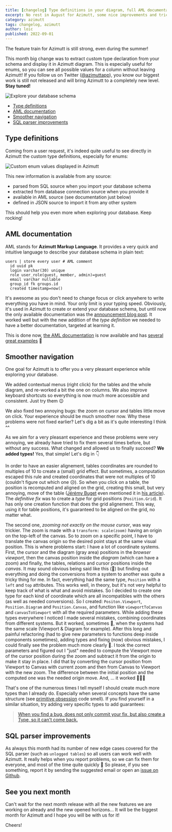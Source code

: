 ```yaml
---
title: [changelog] Type definitions in your diagram, full AML documentation...
excerpt: No rest in August for Azimutt, some nice improvements and tricky bugs finally tackled and released. And also huge preparation work for big launches in September, stay tuned!
category: azimutt
tags: changelog, azimutt
author: loic
published: 2022-09-01
---
```


The feature train for Azimutt is still strong, even during the summer!

This month big change was to extract custom type declaration from your schema and display it in Azimutt diagram. This is especially useful for enums, so you can see all possible values for a column without leaving Azimutt!
If you follow us on Twitter ([@azimuttapp]({{azimutt_twitter}})), you know our biggest work is still not released and will bring Azimutt to a completely new level. **Stay tuned!**

![Explore your database schema]({{base_link}}/database-exploration.jpg)

- [Type definitions](#type-definitions)
- [AML documentation](#aml-documentation)
- [Smoother navigation](#smoother-navigation)
- [SQL parser improvements](#sql-parser-improvements)

## Type definitions

Coming from a user request, it's indeed quite useful to see directly in Azimutt the custom type definitions, especially for enums:

![Custom enum values displayed in Azimutt]({{base_link}}/custom-enum.png)

This new information is available from any source:

- parsed from SQL source when you import your database schema
- extracted from database connection source when you provide it
- available in AML source (see documentation just below)
- defined in JSON source to import it from any other system

This should help you even more when exploring your database. Keep rocking!

## AML documentation

AML stands for **Azimutt Markup Language**. It provides a very quick and intuitive language to describe your database schema in plain text:

```aml
users | store every user # AML comment
  id uuid pk
  login varchar(30) unique
  role user_role(guest, member, admin)=guest
  email varchar nullable
  group_id fk groups.id
  created timestamp=now()
```

It's awesome as you don't need to change focus or click anywhere to write everything you have in mind. Your only limit is your typing speed. Obviously, it's used in Azimutt to create or extend your database schema, but until now the only available documentation was the [announcement blog post](./aml-a-language-to-define-your-database-schema). It worked well but with the new addition of the *type definition* we needed to have a better documentation, targeted at learning it.

This is done now, [the AML documentation](https://github.com/azimuttapp/azimutt/blob/main/docs/aml/README.md) is now available and has [several great examples](https://github.com/azimuttapp/azimutt/blob/main/docs/aml/README.md#-full-example) 📖


## Smoother navigation

One goal for Azimutt is to offer you a very pleasant experience while exploring your database.

We added contextual menus (right click) for the tables and the whole diagram, and re-worked a bit the one on columns. We also improve keyboard shortcuts so everything is now much more accessible and consistent.
Just try them 😉

We also fixed two annoying bugs: the zoom on cursor and tables little move on click. Your experience should be much smoother now. Why these problems were not fixed earlier? Let's dig a bit as it's quite interesting I think ^^

As we aim for a very pleasant experience and these problems were very annoying, we already have tried to fix them several times before, but without any success. What changed and allowed us to finally succeed? **We added types!** Yes, that simple! Let's dig in 👇️

In order to have an easier alignement, tables coordinates are rounded to multiples of 10 to create a (small) grid effect. But sometimes, a computation escaped this rule and created coordinates that were not multiples of 10 (couldn't figure out which one 😥). So when you click on a table, the position is recomputed and aligned on the grid, creating this small, but very annoying, move of the table ([Jérémy Buget](https://twitter.com/jbuget) even mentioned it in [his article](https://jbuget.fr/posts/outils-sql-en-ligne/#visualiser-une-base-de-donn%c3%a9es)).
The *definitive fix* was to create a *type* for grid positions (`Position.Grid`). It has only one creation function that does the grid alignement. This way, using it for table positions, it's guaranteed to be aligned on the grid, no matter what.

The second one, *zooming not exactly on the mouse cursor*, was way trickier. The zoom is made with a `transform: scale(zoom)` having an origin on the top-left of the canvas. So to zoom on a specific point, I have to translate the canvas origin so the desired point stays at the same visual position.
This is where problems start: I have a lot of coordinate systems. First, the cursor and the diagram (gray area) positions in the *browser viewport*, then the canvas position inside the *diagram* (which can have a zoom) and finally, the tables, relations and cursor positions inside the *canvas*. It may sound obvious being said like this (🤞) but finding out everything and doing the conversions from a system to another was quite a tricky thing for me.
In fact, everything had the same type, `Position` with a `left` and `top` attributes. This works well, in theory, but it's not very helpful to keep track of what is what and avoid mistakes. So I decided to create one type for each kind of coordinate which are all incompatibles with the others (as well as needed conversions). So I created: `Positon.Viewport`, `Position.Diagram` and `Position.Canvas`, and function like `viewportToCanvas` and `canvasToViewport` with all the required parameters. 
While adding these types everywhere I noticed I made several mistakes, combining coordinates from different systems. But it worked, sometimes 🤔, when the systems had the same scale (Viewport & Diagram for example). After this long and painful refactoring (had to give new parameters to functions deep inside components sometimes), adding types and fixing (now) obvious mistakes, I could finally see the problem much more clearly 🧐.
I took the correct parameters and figured out I "just" needed to compute the Viewport move of the cursor position during the zoom and subtract it from the origin to make it stay in place. I did that by converting the cursor position from Viewport to Canvas with current zoom and then from Canvas to Viewport with the new zoom. The difference between the initial position and the computed one was the needed origin move. And, ... it worked 🎉🎉🎉

That's one of the numerous times I tell myself I should create much more types than I already do. Especially when several concepts have the same structure (see [primitive obsession](https://refactoring.guru/fr/smells/primitive-obsession) code smell). If you find yourself in a similar situation, try adding very specific types to add guarantees:

> [When you find a bug, does not only commit your fix, but also create a Type, so it can't come back.](https://twitter.com/loicknuchel/status/1564888867563528192)


## SQL parser improvements

As always this month had its number of new edge cases covered for the SQL parser (such as `unlogged tables`) so all users can work well with Azimutt.
It really helps when you report problems, so we can fix them for everyone, and most of the time quite quickly 🚀
So please, if you see something, report it by sending the suggested email or open an [issue on Github]({{issues_link}}).


## See you next month

Can't wait for the next month release with all the new features we are working on already and the new opened horizons...
It will be the biggest month for Azimutt and I hope you will be with us for it!

Cheers!
